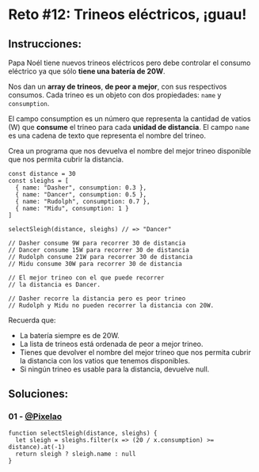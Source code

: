 # Reto #12: Trineos eléctricos, ¡guau!

## Instrucciones:

Papa Noél tiene nuevos trineos eléctricos pero debe controlar el consumo eléctrico ya que sólo **tiene una batería de 20W**.

Nos dan un **array de trineos**, **de peor a mejor**, con sus respectivos consumos. Cada trineo es un objeto con dos propiedades: `name` y `consumption`.

El campo consumption es un número que representa la cantidad de vatios (W) que **consume** el trineo para cada **unidad de distancia**. El campo `name` es una cadena de texto que representa el nombre del trineo.

Crea un programa que nos devuelva el nombre del mejor trineo disponible que nos permita cubrir la distancia.

```JS
const distance = 30
const sleighs = [
  { name: "Dasher", consumption: 0.3 },
  { name: "Dancer", consumption: 0.5 },
  { name: "Rudolph", consumption: 0.7 },
  { name: "Midu", consumption: 1 }
]

selectSleigh(distance, sleighs) // => "Dancer"

// Dasher consume 9W para recorrer 30 de distancia
// Dancer consume 15W para recorrer 30 de distancia
// Rudolph consume 21W para recorrer 30 de distancia
// Midu consume 30W para recorrer 30 de distancia

// El mejor trineo con el que puede recorrer
// la distancia es Dancer.

// Dasher recorre la distancia pero es peor trineo
// Rudolph y Midu no pueden recorrer la distancia con 20W.
```

Recuerda que:

- La batería siempre es de 20W.
- La lista de trineos está ordenada de peor a mejor trineo.
- Tienes que devolver el nombre del mejor trineo que nos permita cubrir la distancia con los vatios que tenemos disponibles.
- Si ningún trineo es usable para la distancia, devuelve null.

## Soluciones:

### 01 - [@Pixelao](https://github.com/Pixelao/)

```JS
function selectSleigh(distance, sleighs) {
  let sleigh = sleighs.filter(x => (20 / x.consumption) >= distance).at(-1)
  return sleigh ? sleigh.name : null
}
```
